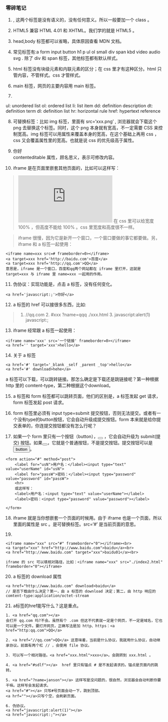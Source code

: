 ### 零碎笔记

1. <div></div><span></span>, 这两个标签是没有语义的，没有任何意义。所以一般要加一个 class 。

2. HTML5 兼容 HTML 4.01 和 XHTML。我们学的就是 HTML5 。

3. head,body 标签都可以省略，具体原因查看 MDN 文档。

4. 常见标签有:a form input button h1 p ul ol small div span kbd video audio svg . 除了 div 和 span 标签，其他标签都有默认样式。

5. html 标签没有块级元素和内联元素的区分；在 css 里才有这种区分。html 只管内容，不管样式。css 才管样式。

6. main 标签，网页的主要内容用 main 标签。

7. 
ul: unordered list
ol: ordered list
li: list item
dd: definition description
dt: definition term
dl: definition list
hr: horizontal rule
href: hypertext reference

8. 可替换标签：比如 img 标签，里面有 src=‘xxx.png’ , 浏览器就会下载这个 png 去替换这个标签。同时，这个 png 本身就有宽高，不一定需要 CSS 来控制宽高。img 标签可以用属性来覆盖本身的宽高，在这个基础上再用 css ，css 又会覆盖属性里的宽高。也就是说 css 的优先级高于属性。

9. <div comtenteditable='true'>你好</div> contenteditable 属性，顾名思义，表示可修改内容。

10. iframe 是在页面里嵌套其他页面的，比如可以这样写：
> <iframe src='http://qq.com' frameborder=0></iframe> 在 css 里可以给宽度 100% ，但高度不能给 100% 。css 里宽度和高度很不一样。

> iframe 很慢，因为它是新开一个窗口，一个窗口要做的事它都要做。另，iframe 和 a 标签一起使用：

```
<iframe name=xxx src=# frameborder=0></iframe>
<a target=xxx href='http://baidu.com'>百度</a>
<a target=xxx href='http://qq.com'>QQ</a>
意思是，iframe 是一个窗口，百度和qq两个网站都在 iframe 里打开，这就是 target=xxx 与 iframe 里 name=xxx 一起用的作用。

```

11. 伪协议：实现功能是，点击 a 标签，没有任何变化。
```
<a href='javascript:;'>你好</a>
```
12. a 标签的 href 可以接很多东西，比如:
> 1. //qq.com 2. #xxx   ?name=qqq   ./xxx.html  3. javascript:alert(1)    javascript:;  

13. iframe 经常跟 a 标签一起使用：
```
<iframe name='xxx' src='一个链接' frameborder=0></iframe>
<a href='' target='xxx'>hello</a>
```

14. 关于 a 标签
```
<a href='#' target='_blank _self _parent _top'>hello</a>
<a href='#' download>hehe</a>
```

a 标签可以下载，可以跳转链接。那怎么确定是下载还是跳链接呢？第一种根据 http 里的 comtent-type，第二种根据这个download。

15. a 标签和 form 标签都可以跳转页面，他们的区别是，a 标签发起 get 请求，form 标签发起 post 请求。

16. form 标签里必须有 input type=submit 提交按钮，否则无法提交。或者有一个没有type的button按钮，它会自动升级成提交按钮。form 本来就是给你提交表单的，你连提交按钮都没有怎么行呢？


17. 如果一个 form 里只有一个按钮（button），<button></button> ，它会自动升级为 submit(提交) 按钮。如果<button type="button"></button>，它就是个普通按钮，不是提交按钮。提交按钮可以是<input type='submit' value='button'>。
```
<form action="#" method="post">
	<label for="usN">用户名：</label><input type="text" value="userName" id="usN">
	<label for="passW">密码：</label><input type="password" value="password" id="passW">
	<hr>
	或这样写：
	<label>用户名：<input type="text" value="userName"></label>
	<label>密码：<input type="password" value="password"></label>
	
</form>
```
18. iframe 就是当你想嵌套一个页面的时候用。由于 iframe 也是一个页面，所以里面的属性是 src 。是可替换标签。src=‘#’ 是当前页面的意思。

19.
```
<iframe name="xxx" src="#" frameborder="0"></iframe><br>
<a target="xxx" href="http://www.baidu.com">baidu</a><br>
<a href="http://www.baidu.com" target="xxx">baidu01</a><br>

iframe 的 src 可以填相对路径，比如：<iframe name="xxx" src="./index2.html" frameborder="0"></iframe>
```

20. a 标签的 download 属性
```
<a href="http://www.baidu.com" download>baidu</a>
// 是否下载由什么决定？第一，由 a 标签的 download 决定；第二，由 http 响应的 comtent-type:application/octet-stream
```

21. a标签的href能写什么？这是重点。
```
1. <a href="qq.com"></a>
会打开 qq.com 吗?不会。虽然有个 .com 但这不代表就一定是个网页，不一定是域名，它也可以是一个文件。要打开网页，正确写法是加 http、https：<a href="http:qq.com">QQ</a>

2. <a href="//qq.com">QQ</a> 这意味着，当前是什么协议，我就用什么协议，自动继承协议。前面有两个杠 // ，会使用 file 协议。

3. 可以写一个相对路径。<a href="xxx.html">xxx</a>。会跳转到 xxx.html 。

4. <a href="#sdlf"></a>  href 里只有锚点 # 是不发起请求的。锚点是页面内的跳转。

5. <a href="?name=janson"></a> 这样写是没问题的，很自然，浏览器会自动判断你要干嘛。这样写会发起请求。
<a href="#"></a> 只写#号页面会动一下，跳到顶部。
<a hrf=""></a>只写个空，会刷新页面。

6. 伪协议。
<a href="javascript:alert(1)"></a>
<a href="javascript:;"></a>

```



